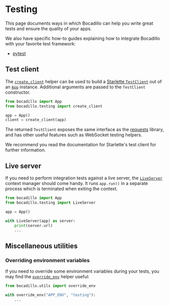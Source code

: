 # Testing

This page documents ways in which Bocadillo can help you write great tests and ensure the quality of your apps.

We also have specific how-to guides explaining how to integrate Bocadillo with your favorite test framework:

- [pytest](/how-to/test-pytest.md)

## Test client

The [`create_client`](/api/testing.md#create-client) helper can be used to build a [Starlette `TestClient`](https://www.starlette.io/testclient/) out of an [`App`](/api/applications.md#App) instance. Additional arguments are passed to the `TestClient` constructor.

[requests]: http://docs.python-requests.org/en/master/

```python
from bocadillo import App
from bocadillo.testing import create_client

app = App()
client = create_client(app)
```

The returned `TestClient` exposes the same interface as the [requests] library, and has other useful features such as WebSocket testing helpers.

We recommend you read the documentation for Starlette's test client for further information.

## Live server

If you need to perform integration tests against a live server, the [`LiveServer`](/api/testing.md#liveserver) context manager should come handy. It runs `app.run()` in a separate process which is terminated when exiting the context.

```python
from bocadillo import App
from bocadillo.testing import LiveServer

app = App()

with LiveServer(app) as server:
    print(server.url)
    ...
```

## Miscellaneous utilities

### Overriding environment variables

If you need to override some environment variables during your tests, you may find the [`override_env`](/api/utils.md#override-env) helper useful:

```python
from bocadillo.utils import override_env

with override_env("APP_ENV", "testing"):
    ...
```

